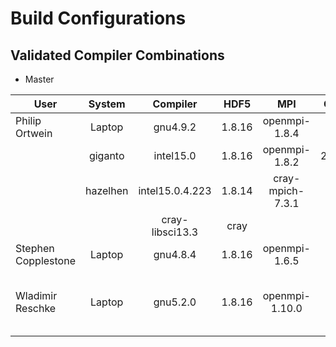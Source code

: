 # Build Configurations

## Validated Compiler Combinations

*  Master

| User                | System        | Compiler          | HDF5  | MPI             | CMake  | Makefile | Notes                            |
| ------------------- |:-------------:| :----------------:|:-----:|:---------------:|:------:|:-------: |:--------------------------------:|
| Philip Ortwein      | Laptop        | gnu4.9.2          |1.8.16 |openmpi-1.8.4    |3.4.3   |          |                                  |
|                     | giganto       | intel15.0         |1.8.16 |openmpi-1.8.2    |2.8.12.2|          | no autolist                      |
|                     | hazelhen      | intel15.0.4.223   |1.8.14 |cray-mpich-7.3.1 |3.4.2   |          | manual tecio                     |
|                     |               | cray-libsci13.3   |cray   |                 |        |          |                                  |
| Stephen Copplestone | Laptop        | gnu4.8.4          |1.8.16 |openmpi-1.6.5    | 3.2.2  |          |                                  |
| Wladimir Reschke    | Laptop        | gnu5.2.0          |1.8.16 |openmpi-1.10.0   | 3.4.3  |          | linking only works with gnu5.2.0 |
